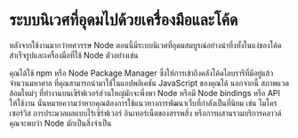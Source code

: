 # ระบบนิเวศที่อุดมไปด้วยเครื่องมือและโค้ด

หลังจากใช้งานมากว่าทศวรรษ Node ตอนนี้มีระบบนิเวศที่อุดมสมบูรณ์อย่างน่าทึ่งทั้งในแง่ของโค้ดสำเร็จรูปและเครื่องมือที่ใช้ Node ตัวอย่างเช่น&#x20;

คุณได้ใช้ npm หรือ Node Package Manager ซึ่งให้การเข้าถึงคลังโค้ดไลบรารีที่มีอยู่แล้วจำนวนมหาศาล ที่คุณสามารถนำมาใช้ในแอปพลิเคชัน JavaScript ของคุณได้ นอกจากนี้ สภาพแวดล้อมใหม่ๆ ที่ทำงานบนเซิร์ฟเวอร์ส่วนใหญ่มักจะพึ่งพา Node หรือมี Node bindings หรือ API ให้ใช้งาน นั่นหมายความว่าหากคุณต้องการใช้แนวทางการพัฒนาเว็บที่กำลังเป็นที่นิยม เช่น ไมโครเซอร์วิส การประมวลผลแบบไร้เซิร์ฟเวอร์ อินเทอร์เน็ตของสรรพสิ่ง หรือการผสานรวมบริการคลาวด์ คุณจะพบว่า Node มักเป็นสิ่งจำเป็น
